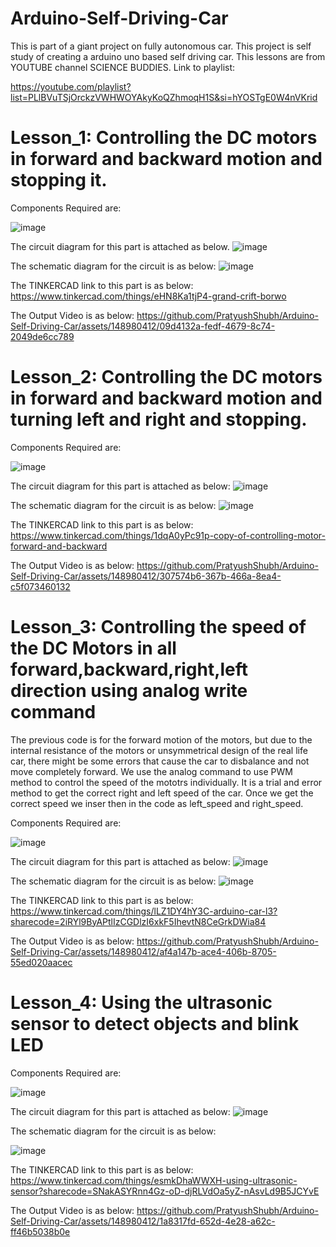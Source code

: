 # Arduino-Self-Driving-Car
This is part of a giant project on fully autonomous car. This project is self study of creating a arduino uno based self driving car.
This lessons are from YOUTUBE channel SCIENCE BUDDIES.
Link to playlist:

https://youtube.com/playlist?list=PLlBVuTSjOrckzVWHWOYAkyKoQZhmoqH1S&si=hYOSTgE0W4nVKrid

Lesson_1:
Controlling the DC motors in forward and backward motion and stopping it.
========================================================================================

Components Required are:

![image](https://github.com/PratyushShubh/Arduino-Self-Driving-Car/assets/148980412/4f753a37-cf73-474b-a313-128aadf4bdd3)

The circuit diagram for this part is attached as below.
![image](https://github.com/PratyushShubh/Arduino-Self-Driving-Car/assets/148980412/bc00ccd9-e149-461e-9f06-8583826f17a7)

The schematic diagram for the circuit is as below:
![image](https://github.com/PratyushShubh/Arduino-Self-Driving-Car/assets/148980412/0c3c3341-9713-4e65-a28f-9c33b75bd73d)

The TINKERCAD link to this part is as below:
https://www.tinkercad.com/things/eHN8Ka1tjP4-grand-crift-borwo

The Output Video is as below:
https://github.com/PratyushShubh/Arduino-Self-Driving-Car/assets/148980412/09d4132a-fedf-4679-8c74-2049de6cc789




Lesson_2:
Controlling the DC motors in forward and backward motion and turning left and right and stopping.
========================================================================================

Components Required are:

![image](https://github.com/PratyushShubh/Arduino-Self-Driving-Car/assets/148980412/b53dc295-d6a9-4d11-939c-d16850d042f1)

The circuit diagram for this part is attached as below:
![image](https://github.com/PratyushShubh/Arduino-Self-Driving-Car/assets/148980412/be316e8c-d1b9-4745-8c34-613548e8316b)



The schematic diagram for the circuit is as below:
![image](https://github.com/PratyushShubh/Arduino-Self-Driving-Car/assets/148980412/b79416ae-0114-44c0-a935-b3a4a336e8ce)



The TINKERCAD link to this part is as below:
https://www.tinkercad.com/things/1dqA0yPc91p-copy-of-controlling-motor-forward-and-backward

The Output Video is as below:
https://github.com/PratyushShubh/Arduino-Self-Driving-Car/assets/148980412/307574b6-367b-466a-8ea4-c5f073460132

Lesson_3:
Controlling the speed of the DC Motors in all forward,backward,right,left direction using analog write command
========================================================================================

The previous code is for the forward motion of the motors, but due to the internal resistance of the motors or unsymmetrical design of the real life car, there might be some 
errors that cause the car to disbalance and not move completely forward. We use the analog command to use PWM method to control the speed of the mototrs individually. It is a trial and error method to get the correct right and left speed of the car. Once we get the correct speed we inser then in the code as left_speed and right_speed.

Components Required are:

![image](https://github.com/PratyushShubh/Arduino-Self-Driving-Car/assets/148980412/9737bbf3-4d04-4ea6-968a-ba3297631774)

The circuit diagram for this part is attached as below:
![image](https://github.com/PratyushShubh/Arduino-Self-Driving-Car/assets/148980412/c0fb1416-7ca5-42de-821e-a05e0649d655)

The schematic diagram for the circuit is as below:
![image](https://github.com/PratyushShubh/Arduino-Self-Driving-Car/assets/148980412/45faf2a0-0aff-4695-8316-08c0bbf7bc03)

The TINKERCAD link to this part is as below:
https://www.tinkercad.com/things/lLZ1DY4hY3C-arduino-car-l3?sharecode=2iRYl9ByAPtlIzCGDlzI6xkF5IhevtN8CeGrkDWia84

The Output Video is as below:
https://github.com/PratyushShubh/Arduino-Self-Driving-Car/assets/148980412/af4a147b-ace4-406b-8705-55ed020aacec


Lesson_4:
Using the ultrasonic sensor to detect objects and blink LED 
========================================================================================

Components Required are:

![image](https://github.com/PratyushShubh/Arduino-Self-Driving-Car/assets/148980412/b65129a6-4b76-4942-9749-138db78ddfa8)

The circuit diagram for this part is attached as below:
![image](https://github.com/PratyushShubh/Arduino-Self-Driving-Car/assets/148980412/74bd95e8-59f9-4cc8-91ad-101c27f56a40)

The schematic diagram for the circuit is as below:

![image](https://github.com/PratyushShubh/Arduino-Self-Driving-Car/assets/148980412/0f5b0787-1cbf-4cb1-815c-a373844df402)

The TINKERCAD link to this part is as below:
https://www.tinkercad.com/things/esmkDhaWWXH-using-ultrasonic-sensor?sharecode=SNakASYRnn4Gz-oD-djRLVdOa5yZ-nAsvLd9B5JCYvE

The Output Video is as below:
https://github.com/PratyushShubh/Arduino-Self-Driving-Car/assets/148980412/1a8317fd-652d-4e28-a62c-ff46b5038b0e







